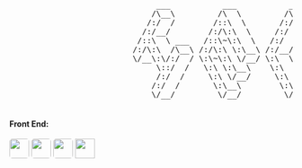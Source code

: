 <pre>

                               ___           ___           ___       ___       ___     
                              /\__\         /\  \         /\__\     /\__\     /\  \    
                             /:/  /        /::\  \       /:/  /    /:/  /    /::\  \   
                            /:/__/        /:/\:\  \     /:/  /    /:/  /    /:/\:\  \  
                           /::\  \ ___   /::\~\:\  \   /:/  /    /:/  /    /:/  \:\  \ 
                          /:/\:\  /\__\ /:/\:\ \:\__\ /:/__/    /:/__/    /:/__/ \:\__\
                          \/__\:\/:/  / \:\~\:\ \/__/ \:\  \    \:\  \    \:\  \ /:/  /
                               \::/  /   \:\ \:\__\    \:\  \    \:\  \    \:\  /:/  / 
                               /:/  /     \:\ \/__/     \:\  \    \:\  \    \:\/:/  /  
                              /:/  /       \:\__\        \:\__\    \:\__\    \::/  /   
                              \/__/         \/__/         \/__/     \/__/     \/__/    

</pre>

#### Front End: 

<img style="border-radius: 5px!important; height: 35px;" 
src="https://img.shields.io/badge/CSS-212121?&style=for-the-badge&logo=css3&logoColor=white"/> 
<img style="border-radius: 5px; height: 35px;" 
src="https://img.shields.io/badge/HTML-212121?style=for-the-badge&logo=html5&logoColor=white"/>
<img style="border-radius: 5px; height: 35px;" 
src="https://img.shields.io/badge/React-212121?style=for-the-badge&logo=react&logoColor=white"/>
<img style="height: 35px;" 
src="https://img.shields.io/badge/JavaScript-212121?style=for-the-badge&logo=JavaScript&logoColor=white&rectRadius=8"/>





